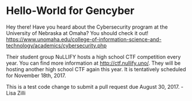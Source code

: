 # Hello-World for Gencyber

Hey there! Have you heard about the Cybersecurity program at the University of Nebraska at Omaha? You should check it out! https://www.unomaha.edu/college-of-information-science-and-technology/academics/cybersecurity.php

Their student group NuLLIFY hosts a high school CTF competition every year.
You can find more information at http://ctf.nullify.uno/. They will be hosting another high school CTF again this year.
It is tentatively scheduled for November 18th, 2017. 

This is a test code change to submit a pull request due August 30, 2017. - Lisa Zilli
